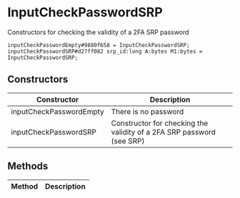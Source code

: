 # InputCheckPasswordSRP
Constructors for checking the validity of a 2FA SRP password

```
inputCheckPasswordEmpty#9880f658 = InputCheckPasswordSRP;
inputCheckPasswordSRP#d27ff082 srp_id:long A:bytes M1:bytes = InputCheckPasswordSRP;
```

## Constructors
| Constructor | Description |
| ---- | ----------- |
| inputCheckPasswordEmpty | There is no password |
| inputCheckPasswordSRP | Constructor for checking the validity of a 2FA SRP password (see SRP) |


## Methods
| Method | Description |
| ---- | ----------- |


